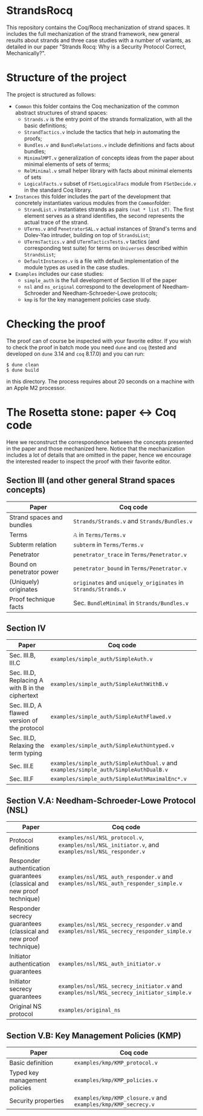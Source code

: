 # StrandsRocq

This repository contains the Coq/Rocq mechanization of strand spaces.
It includes the full mechanization of the strand framework, new general results about strands and three case studies with a number of variants, as detailed in our paper "Strands Rocq: Why is a Security Protocol Correct, Mechanically?".

# Structure of the project

The project is structured as follows:
* `Common` this folder contains the Coq mechanization of the common abstract structures of strand spaces:
    + `Strands.v` is the entry point of the strands formalization, with all the basic definitions;
    + `StrandTactics.v` include the tactics that help in automating the proofs;
    + `Bundles.v` and `BundleRelations.v` include definitions and facts about bundles;
    + `MinimalMPT.v` generalization of concepts ideas from the paper about minimal elements of sets of terms;
    + `RelMinimal.v` small helper library with facts about minimal elements of sets
    + `LogicalFacts.v` subset of `FSetLogicalFacs` module from `FSetDecide.v` in the standard Coq library.
* `Instances` this folder includes the part of the development that concretely instantiates various modules from the `Common`folder:
    + `StrandList.v` instantiates strands as pairs `(nat * list sT)`. The first element serves as a strand identifies, the second represents the actual  trace of the strand.
    + `UTerms.v` and `PenetratorSAL.v` actual instances of Strand's terms and Dolev-Yao intruder, building on top of `StrandsList`;
    + `UTermsTactics.v` and `UTermTacticsTests.v` tactics (and corresponding test suite) for terms on `Universes` described within `StrandsList`;
    + `DefaultInstances.v` is a file with default implementation of the module types as used in the case studies.
* `Examples` includes our case studies:
    + `simple_auth` is the full development of Section III of the paper
    + `nsl` and `ns_original` correspond to the development of Needham-Schroeder and Needham-Schroeder-Lowe protocols;
    + `kmp` is for the key management policies case study.

# Checking the proof

The proof can of course be inspected with your favorite editor.
If you wish to check the proof in batch mode you need `dune` and `coq` (tested and developed on `dune` 3.14 and `coq` 8.17.0) and you can run:
```
$ dune clean
$ dune build
```
in this directory. The process requires about 20 seconds on a machine with an Apple M2 processor.

# The Rosetta stone: paper <-> Coq code

Here we reconstruct the correspondence between the concepts presented in the paper and those mechanized here.
Notice that the mechanization includes a lot of details that are omitted in the paper, hence we encourage the interested reader to inspect the proof with their favorite editor.

## Section III (and other general Strand spaces concepts)
| Paper | Coq code |
|---|---|
| Strand spaces and bundles  | `Strands/Strands.v` and `Strands/Bundles.v` |
| Terms  | `𝔸` in `Terms/Terms.v` |
| Subterm relation  | `subterm` in `Terms/Terms.v` |
| Penetrator  | `penetrator_trace` in `Terms/Penetrator.v` |
| Bound on penetrator power  | `penetrator_bound` in `Terms/Penetrator.v` |
| (Uniquely) originates  | `originates` and `uniquely_originates` in `Strands/Strands.v` |
| Proof technique facts | Sec. `BundleMinimal` in `Strands/Bundles.v` |

## Section IV

| Paper | Coq code |
|---|---|
|Sec. III.B, III.C | `examples/simple_auth/SimpleAuth.v`|
|Sec. III.D, Replacing A with B in the ciphertext | `examples/simple_auth/SimpleAuthWithB.v`|
|Sec. III.D, A flawed version of the protocol | `examples/simple_auth/SimpleAuthFlawed.v`|
|Sec. III.D, Relaxing the term typing | `examples/simple_auth/SimpleAuthUntyped.v`|
|Sec. III.E | `examples/simple_auth/SimpleAuthDual.v` and `examples/simple_auth/SimpleAuthDualB.v`|
|Sec. III.F | `examples/simple_auth/SimpleAuthMaximalEnc*.v` |

## Section V.A: Needham-Schroeder-Lowe Protocol (NSL)

| Paper | Coq code |
|---|---|
| Protocol definitions | `examples/nsl/NSL_protocol.v`, `examples/nsl/NSL_initiator.v`, and `examples/nsl/NSL_responder.v`|
| Responder authentication guarantees (classical and new proof technique) | `examples/nsl/NSL_auth_responder.v` and `examples/nsl/NSL_auth_responder_simple.v` |
| Responder secrecy guarantees (classical and new proof technique) | `examples/nsl/NSL_secrecy_responder.v` and `examples/nsl/NSL_secrecy_responder_simple.v` |
| Initiator authentication guarantees | `examples/nsl/NSL_auth_initiator.v` |
| Initiator secrecy guarantees | `examples/nsl/NSL_secrecy_initiator.v` and `examples/nsl/NSL_secrecy_initiator_simple.v` |
| Original NS protocol | `examples/original_ns` |

## Section V.B: Key Management Policies (KMP)

| Paper | Coq code |
|---|---|
| Basic definition | `examples/kmp/KMP_protocol.v` |
| Typed key management policies | `examples/kmp/KMP_policies.v` |
| Security properties | `examples/kmp/KMP_closure.v` and `examples/kmp/KMP_secrecy.v` |
